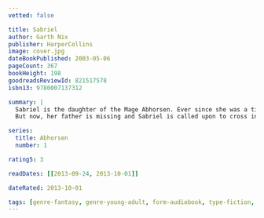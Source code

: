 ```yaml
---
vetted: false

title: Sabriel
author: Garth Nix
publisher: HarperCollins
image: cover.jpg
dateBookPublished: 2003-05-06
pageCount: 367
bookHeight: 198
goodreadsReviewId: 821517578
isbn13: 9780007137312

summary: |
  Sabriel is the daughter of the Mage Abhorsen. Ever since she was a tiny child, she has lived outside the Wall of the Old Kingdom--far away from the uncontrolled power of Free Magic, and away from the Dead who won't stay dead. 
  But now, her father is missing and Sabriel is called upon to cross into the world to find him, Leaving the safety of the school she has known as home, Sabriel embarks upon a quest fraught with supernatural dangers, with companions she is unsure of--for nothing is as it seems within the boundary of the Old Kingdom. There, she confronts an evil that threatens much more than her life, and comes face to face with her hidden destiny.

series:
  title: Abhorsen
  number: 1

rating5: 3

readDates: [[2013-09-24, 2013-10-01]]

dateRated: 2013-10-01

tags: [genre-fantasy, genre-young-adult, form-audiobook, type-fiction, form-paperback]
---
```

